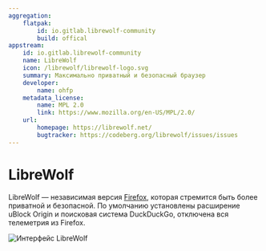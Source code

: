 ```yaml
---
aggregation:
    flatpak:
        id: io.gitlab.librewolf-community
        build: offical
appstream:
    id: io.gitlab.librewolf-community
    name: LibreWolf
    icon: /librewolf/librewolf-logo.svg
    summary: Максимально приватный и безопасный браузер
    developer:
        name: ohfp
    metadata_license:
        name: MPL 2.0
        link: https://www.mozilla.org/en-US/MPL/2.0/
    url:
        homepage: https://librewolf.net/
        bugtracker: https://codeberg.org/librewolf/issues/issues
---
```


# LibreWolf

LibreWolf — независимая версия [Firefox](/firefox), которая стремится быть более приватной и безопасной. По умолчанию установлены расширение uBlock Origin и поисковая система DuckDuckGo, отключена вся телеметрия из Firefox.

![Интерфейс LibreWolf](/librewolf/librewolf-preview.png)

<AGWGallery />
<!--@include: @apps/_parts/install/content-flatpak.md-->

